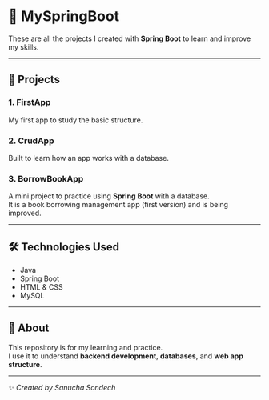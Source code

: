 # 🌱 MySpringBoot

These are all the projects I created with **Spring Boot** to learn and improve my skills.

---

## 📘 Projects

### 1. FirstApp  
My first app to study the basic structure.

### 2. CrudApp  
Built to learn how an app works with a database.

### 3. BorrowBookApp  
A mini project to practice using **Spring Boot** with a database.  
It is a book borrowing management app (first version) and is being improved.

---

## 🛠️ Technologies Used
- Java  
- Spring Boot  
- HTML & CSS  
- MySQL  

---

## 📖 About
This repository is for my learning and practice.  
I use it to understand **backend development**, **databases**, and **web app structure**.

---

✨ *Created by Sanucha Sondech*
